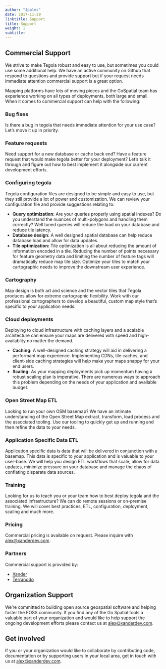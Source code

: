 ```yaml
---
author: "Jpalms"
date: 2017-11-29
linktitle: Support
title: Support
weight: 1
subtitle: 
---
```


## Commercial Support

We strive to make Tegola robust and easy to use, but sometimes you could use some additional help. We have an active community on Github that respond to questions and provide support but if your request needs immediate attention commercial support is a great option.

Mapping platforms have lots of moving pieces and the GoSpatial team has experience working on all types of deployments, both large and small. When it comes to commercial support can help with the following:

### Bug fixes
Is there a bug in tegola that needs immediate attention for your use case? Let’s move it up in priority.

### Feature requests
Need support for a new database or cache back end? Have a feature request that would make tegola better for your deployment? Let’s talk it through and figure out how to best implement it alongside our current development efforts.

### Configuring tegola
Tegola configuration files are designed to be simple and easy to use, but they still provide a lot of power and customization. We can review your configuration file and provide suggestions relating to:

- **Query optimization:** Are your queries properly using spatial indexes? Do you understand the nuances of multi-polygons and handling them correctly? Well tuned queries will reduce the load on your database and reduce tile latency.
- **Database design:** A well designed spatial database can help reduce database load and allow for data updates.
- **Tile optimization:** Tile optimization is all about reducing the amount of information encoded in a tile. Reducing the number of points necessary for feature geometry data and limiting the number of feature tags will dramatically reduce map tile size. Optimize your tiles to match your cartographic needs to improve the downstream user experience.

### Cartography
Map design is both art and science and the vector tiles that Tegola produces allow for extreme cartographic flexibility. Work with our professional cartographers to develop a beautiful, custom map style that’s specific to your application needs. 

### Cloud deployments
Deploying to cloud infrastructure with caching layers and a scalable architecture can ensure your maps are delivered with speed and high-availablity no matter the demand.

- **Caching:** A well-designed caching strategy will aid in delivering a performant map experience. Implementing CDNs, tile caches, and client-side caching strategies will help make your maps snappy for your end users.
- **Scaling:** As your mapping deployments pick up momentum having a robust scaling plan is imperative. There are numerous ways to approach this problem depending on the needs of your application and available budget.

### Open Street Map ETL
Looking to run your own OSM basemap? We have an intimate understanding of the Open Street Map extract, transform, load process and the associated tooling. Use our tooling to quickly get up and running and then refine the data to your needs.

### Application Specific Data ETL
Application specific data is data that will be delivered in conjunction with a basemap. This data is specific to your application and is valuable to your user-base. We will help you design ETL workflows that scale, allow for data updates, minimize pressure on your database and manage the chaos of conflating disparate data sources.
 
### Training
Looking for us to teach you or your team how to best deploy tegola and the associated infrastructure? We can do remote sessions or on-premise training. We will cover best practices, ETL, configuration, deployment, scaling and much more.

### Pricing
Commercial pricing is available on request. Please inquire with <alex@xanderdev.com>.

### Partners
Commercial support is provided by:

- [Xander](https://xanderdev.com)
- [Terranodo](http://terranodo.io)

## Organization Support

We’re committed to building open source geospatial software and helping foster the FOSS community. If you find any of the Go Spatial tools a valuable part of your organization and would like to help support the ongoing development efforts please contact us at <alex@xanderdev.com>.

## Get involved

If you or your organization would like to collaborate by contributing code, documentation or by supporting users in your local area, get in touch with us at <alex@xanderdev.com>.
